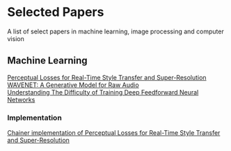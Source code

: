 # Selected Papers
A list of select papers in machine learning, image processing and computer vision

## Machine Learning

[Perceptual Losses for Real-Time Style Transfer and Super-Resolution](https://arxiv.org/pdf/1603.08155v1.pdf) </br>
[WAVENET: A Generative Model for Raw Audio](https://arxiv.org/pdf/1609.03499.pdf) </br>
[Understanding The Difficulty of Training Deep Feedforward Neural Networks](http://jmlr.org/proceedings/papers/v9/glorot10a/glorot10a.pdf) </br>

### Implementation
[Chainer implementation of Perceptual Losses for Real-Time Style Transfer and Super-Resolution](https://github.com/yusuketomoto/chainer-fast-neuralstyle) </br>
